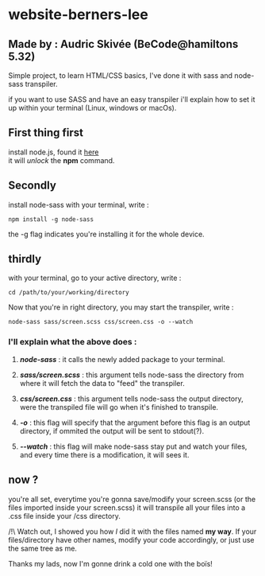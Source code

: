 # website-berners-lee
## Made by : Audric Skivée (BeCode@hamiltons 5.32)

Simple project, to learn HTML/CSS basics, I've done it with sass and node-sass transpiler.

if you want to use SASS and have an easy transpiler i'll explain how to set it up within your terminal (Linux, windows or macOs).

## First thing first

install node.js, found it [here](https://nodejs.org/en/)  
it will *unlock* the __npm__ command.

## Secondly

install node-sass with your terminal, write :  

```
npm install -g node-sass
```  

the -g flag indicates you're installing it for the whole device.

## thirdly

with your terminal, go to your active directory, write :  

```
cd /path/to/your/working/directory
``` 

Now that you're in right directory, you may start the transpiler, write :

```
node-sass sass/screen.scss css/screen.css -o --watch
```  

### I'll explain what the above does : 

1. __*node-sass*__ : it calls the newly added package to your terminal.

2. __*sass/screen.scss*__ : this argument tells node-sass the directory from where it will fetch the data to "feed" the transpiler.

3. __*css/screen.css*__ : this argument tells node-sass the output directory, were the transpiled file will go when it's finished to transpile.

4. __*-o*__  : this flag will specify that the argument before this flag is an output directory, if ommited the output will be sent to stdout(?). 

5. __*--watch*__  : this flag will make node-sass stay put and watch your files, and every time there is a modification, it will sees it.  

## now ?

you're all set, everytime you're gonna save/modify your screen.scss (or the files imported inside your screen.scss) it will transpile all your files into a .css file inside your /css directory.  

/!\ Watch out, I showed you how *I* did it with the files named __my way__. If your files/directory have other names, modify your code accordingly, or just use the same tree as me.

Thanks my lads, now I'm gonne drink a cold one with the boïs!
